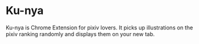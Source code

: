 # Ku-nya
Ku-nya is Chrome Extension for pixiv lovers. It picks up illustrations on the pixiv ranking randomly and displays them on your new tab.
